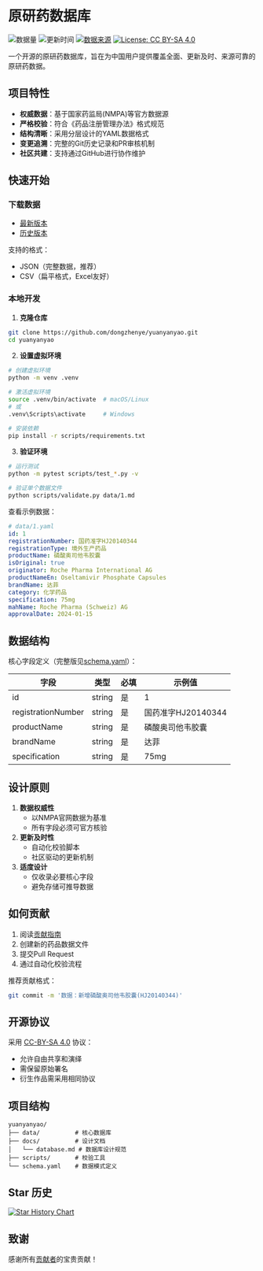 # 原研药数据库

![数据量](https://img.shields.io/github/directory-file-count/dongzhenye/yuanyanyao/data?label=数据量&type=file)
![更新时间](https://img.shields.io/github/last-commit/dongzhenye/yuanyanyao?label=更新)
[![数据来源](https://img.shields.io/badge/数据来源-NMPA-blue)](https://www.nmpa.gov.cn/)
[![License: CC BY-SA 4.0](https://img.shields.io/badge/License-CC%20BY--SA%204.0-lightgrey.svg)](https://creativecommons.org/licenses/by-sa/4.0/)

一个开源的原研药数据库，旨在为中国用户提供覆盖全面、更新及时、来源可靠的原研药数据。

## 项目特性

- **权威数据**：基于国家药监局(NMPA)等官方数据源
- **严格校验**：符合《药品注册管理办法》格式规范
- **结构清晰**：采用分层设计的YAML数据格式
- **变更追溯**：完整的Git历史记录和PR审核机制
- **社区共建**：支持通过GitHub进行协作维护

## 快速开始

### 下载数据

- [最新版本](https://github.com/dongzhenye/yuanyanyao/releases/latest)
- [历史版本](https://github.com/dongzhenye/yuanyanyao/releases)

支持的格式：

- JSON（完整数据，推荐）
- CSV（扁平格式，Excel友好）

### 本地开发

1. **克隆仓库**

```bash
git clone https://github.com/dongzhenye/yuanyanyao.git
cd yuanyanyao
```

2. **设置虚拟环境**

```bash
# 创建虚拟环境
python -m venv .venv

# 激活虚拟环境
source .venv/bin/activate  # macOS/Linux
# 或
.venv\Scripts\activate     # Windows

# 安装依赖
pip install -r scripts/requirements.txt
```

3. **验证环境**

```bash
# 运行测试
python -m pytest scripts/test_*.py -v

# 验证单个数据文件
python scripts/validate.py data/1.md
```

查看示例数据：

```yaml
# data/1.yaml
id: 1
registrationNumber: 国药准字HJ20140344
registrationType: 境外生产药品
productName: 磷酸奥司他韦胶囊
isOriginal: true
originator: Roche Pharma International AG
productNameEn: Oseltamivir Phosphate Capsules
brandName: 达菲
category: 化学药品
specification: 75mg
mahName: Roche Pharma (Schweiz) AG
approvalDate: 2024-01-15
```

## 数据结构

核心字段定义（完整版见[schema.yaml](schema.yaml)）：

| 字段                | 类型     | 必填 | 示例值                  |
|---------------------|----------|------|-------------------------|
| id                 | string  | 是   | 1                      |
| registrationNumber | string  | 是   | 国药准字HJ20140344     |
| productName        | string  | 是   | 磷酸奥司他韦胶囊       |
| brandName          | string  | 是   | 达菲                   |
| specification      | string  | 是   | 75mg                   |

## 设计原则

1. **数据权威性**
   - 以NMPA官网数据为基准
   - 所有字段必须可官方核验
2. **更新及时性**
   - 自动化校验脚本
   - 社区驱动的更新机制
3. **适度设计**
   - 仅收录必要核心字段
   - 避免存储可推导数据

## 如何贡献

1. 阅读[贡献指南](CONTRIBUTING.md)
2. 创建新的药品数据文件
3. 提交Pull Request
4. 通过自动化校验流程

推荐贡献格式：

```bash
git commit -m '数据：新增磷酸奥司他韦胶囊(HJ20140344)'
```

## 开源协议

采用 [CC-BY-SA 4.0](LICENSE) 协议：

- 允许自由共享和演绎
- 需保留原始署名
- 衍生作品需采用相同协议

## 项目结构

```plaintext
yuanyanyao/
├── data/          # 核心数据库
├── docs/          # 设计文档
│   └── database.md # 数据库设计规范
├── scripts/       # 校验工具
└── schema.yaml    # 数据模式定义
```

## Star 历史

[![Star History Chart](https://api.star-history.com/svg?repos=dongzhenye/yuanyanyao)](https://star-history.com/#dongzhenye/yuanyanyao)

## 致谢

感谢所有[贡献者](https://github.com/dongzhenye/yuanyanyao/graphs/contributors)的宝贵贡献！
